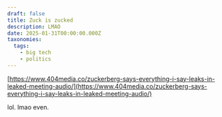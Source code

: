 ```yaml
---
draft: false
title: Zuck is zucked
description: LMAO
date: 2025-01-31T00:00:00.000Z
taxonomies:
  tags:
    - big tech
    - politics
---
```


[https://www.404media.co/zuckerberg-says-everything-i-say-leaks-in-leaked-meeting-audio/](https://www.404media.co/zuckerberg-says-everything-i-say-leaks-in-leaked-meeting-audio/)

lol. lmao even.
